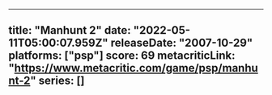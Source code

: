 
---
title: "Manhunt 2"
date: "2022-05-11T05:00:07.959Z"
releaseDate: "2007-10-29"
platforms: ["psp"]
score: 69
metacriticLink: "https://www.metacritic.com/game/psp/manhunt-2"
series: []
---
